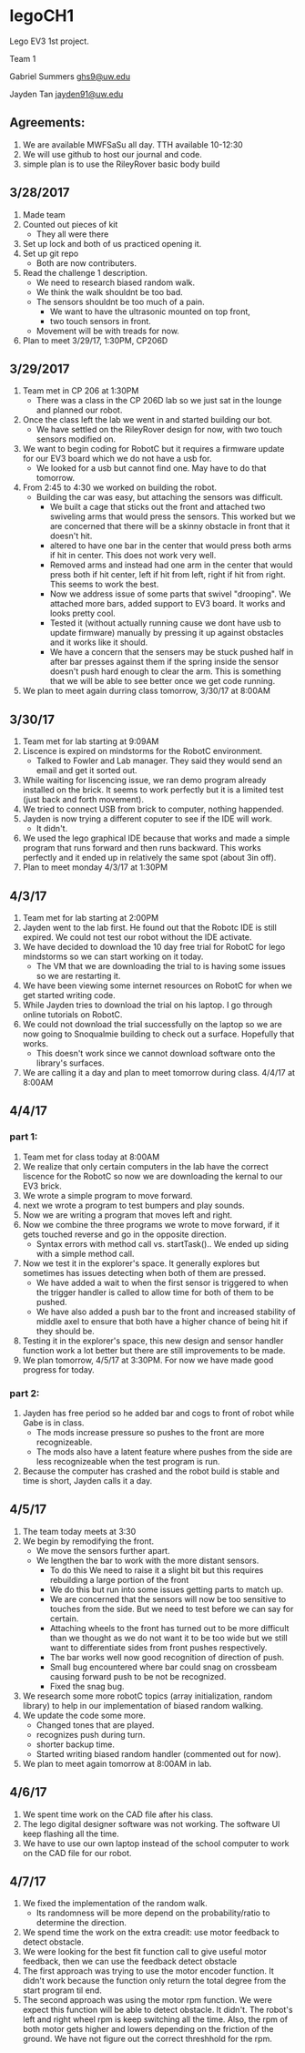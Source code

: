 # legoCH1
Lego EV3 1st project.

Team 1

Gabriel Summers   ghs9@uw.edu

Jayden Tan        jayden91@uw.edu

## Agreements:
  1) We are available MWFSaSu all day. TTH available 10-12:30
  2) We will use github to host our journal and code.
  3) simple plan is to use the RileyRover basic body build 

## 3/28/2017
  1) Made team
  2) Counted out pieces of kit
     * They all were there
  3) Set up lock and both of us practiced opening it.
  4) Set up git repo
     * Both are now contributers.
  5) Read the challenge 1 description.
      * We need to research biased random walk.
      * We think the walk shouldnt be too bad.
      * The sensors shouldnt be too much of a pain.
          * We want to have the ultrasonic mounted on top front,
          * two touch sensors in front.
      * Movement will be with treads for now.
  6) Plan to meet 3/29/17, 1:30PM, CP206D
  
## 3/29/2017
  1) Team met in CP 206 at 1:30PM
      * There was a class in the CP 206D lab so we just sat in the lounge and planned our robot.
  2) Once the class left the lab we went in and started building our bot.
      * We have settled on the RileyRover design for now, with two touch sensors modified on.
  3) We want to begin coding for RobotC but it requires a firmware update for our EV3 board which we do not have a usb for.
      * We looked for a usb but cannot find one. May have to do that tomorrow.
  4) From 2:45 to 4:30 we worked on building the robot.
      * Building the car was easy, but attaching the sensors was difficult.
          * We built a cage that sticks out the front and attached two swiveling arms that would press the sensors. This worked but we are concerned that there will be a skinny obstacle in front that it doesn't hit.
          * altered to have one bar in the center that would press both arms if hit in center. This does not work very well.
          * Removed arms and instead had one arm in the center that would press both if hit center, left if hit from left, right if hit from right. This seems to work the best.
          * Now we address issue of some parts that swivel "drooping". We attached more bars, added support to EV3 board. It works and looks pretty cool.
          * Tested it (without actually running cause we dont have usb to update firmware) manually by pressing it up against obstacles and it works like it should.
          * We have a concern that the sensers may be stuck pushed half in after bar presses against them if the spring inside the sensor doesn't push hard enough to clear the arm. This is something that we will be able to see better once we get code running.
  5) We plan to meet again durring class tomorrow, 3/30/17 at 8:00AM
  
## 3/30/17
  1) Team met for lab starting at 9:09AM
  2) Liscence is expired on mindstorms for the RobotC environment.
      * Talked to Fowler and Lab manager. They said they would send an email and get it sorted out.
  3) While waiting for liscencing issue, we ran demo program already installed on the brick. It seems to work perfectly but it is a limited test (just back and forth movement).
  4) We tried to connect USB from brick to computer, nothing happended.
  5) Jayden is now trying a different coputer to see if the IDE will work.
      * It didn't.
  6) We used the lego graphical IDE because that works and made a simple program that runs forward and then runs backward. This works perfectly and it ended up in relatively the same spot (about 3in off).
  7) Plan to meet monday 4/3/17 at 1:30PM
  
## 4/3/17
  1) Team met for lab starting at 2:00PM
  2) Jayden went to the lab first. He found out that the Robotc IDE is still expired. We could not test our robot without the IDE activate.
  3) We have decided to download the 10 day free trial for RobotC for lego mindstorms so we can start working on it today.
      * The VM that we are downloading the trial to is having some issues so we are restarting it.
  4) We have been viewing some internet resources on RobotC for when we get started writing code.
  5) While Jayden tries to download the trial on his laptop. I go through online tutorials on RobotC.
  6) We could not download the trial successfully on the laptop so we are now going to Snoqualmie building to check out a surface. Hopefully that works.
      * This doesn't work since we cannot download software onto the library's surfaces.
  7) We are calling it a day and plan to meet tomorrow during class. 4/4/17 at 8:00AM
  
## 4/4/17
  
  ### part 1:
  1) Team met for class today at 8:00AM
  2) We realize that only certain computers in the lab have the correct liscence for the RobotC so now we are downloading the kernal to our EV3 brick.
  3) We wrote a simple program to move forward.
  4) next we wrote a program to test bumpers and play sounds.
  5) Now we are writing a program that moves left and right.
  6) Now we combine the three programs we wrote to move forward, if it gets touched reverse and go in the opposite direction.
      * Syntax errors with method call vs. startTask().. We ended up siding with a simple method call.
  7) Now we test it in the explorer's space. It generally explores but sometimes has issues detecting when both of them are pressed.
      * We have added a wait to when the first sensor is triggered to when the trigger handler is called to allow time for both of them to be pushed.
      * We have also added a push bar to the front and increased stability of middle axel to ensure that both have a higher chance of being hit if they should be.
  8) Testing it in the explorer's space, this new design and sensor handler function work a lot better but there are still improvements to be made.
  9) We plan tomorrow, 4/5/17 at 3:30PM. For now we have made good progress for today.
  
  ### part 2:
  1) Jayden has free period so he added bar and cogs to front of robot while Gabe is in class.
        * The mods increase pressure so pushes to the front are more recognizeable.
        * The mods also have a latent feature where pushes from the side are less recognizeable when the test program is run.
  2) Because the computer has crashed and the robot build is stable and time is short, Jayden calls it a day.
  
## 4/5/17
  1) The team today meets at 3:30
  2) We begin by remodifying the front.
      * We move the sensors further apart.
      * We lengthen the bar to work with the more distant sensors.
          * To do this We need to raise it a slight bit but this requires rebuilding a large portion of the front
          * We do this but run into some issues getting parts to match up.
          * We are concerned that the sensors will now be too sensitive to touches from the side. But we need to test before we can say for certain.
          * Attaching wheels to the front has turned out to be more difficult than we thought as we do not want it to be too wide but we still want to differentiate sides from front pushes respectively.
          * The bar works well now good recognition of direction of push.
          * Small bug encountered where bar could snag on crossbeam causing forward push to be not be recognized.
          * Fixed the snag bug.
  3) We research some more robotC topics (array initialization, random library) to help in our implementation of biased random walking.
  4) We update the code some more.
      * Changed tones that are played.
      * recognizes push during turn.
      * shorter backup time.
      * Started writing biased random handler (commented out for now).
  5) We plan to meet again tomorrow at 8:00AM in lab.
  
## 4/6/17
   1) We spent time work on the CAD file after his class.
   2) The lego digital designer software was not working. The software UI keep flashing all the time.
   3) We have to use our own laptop instead of the school computer to work on the CAD file for our robot.
  
## 4/7/17
  1) We fixed the implementation of the random walk. 
      * Its randomness will be more depend on the probability/ratio to determine the direction.
  2) We spend time the work on the extra creadit: use motor feedback to detect obstacle.
  3) We were looking for the best fit function call to give useful motor feedback, then we can use the feedback detect obstacle
  4) The first approach was trying to use the motor encoder function. It didn't work because the function only return the total degree from the start program til end. 
  5) The second approach was using the motor rpm function. We were expect this function will be able to detect obstacle. It didn't. The robot's left and right wheel rpm is keep switching all the time. Also, the rpm of both motor gets higher and lowers depending on the friction of the ground. We have not figure out the correct threshhold for the rpm.
  
  
  
  
